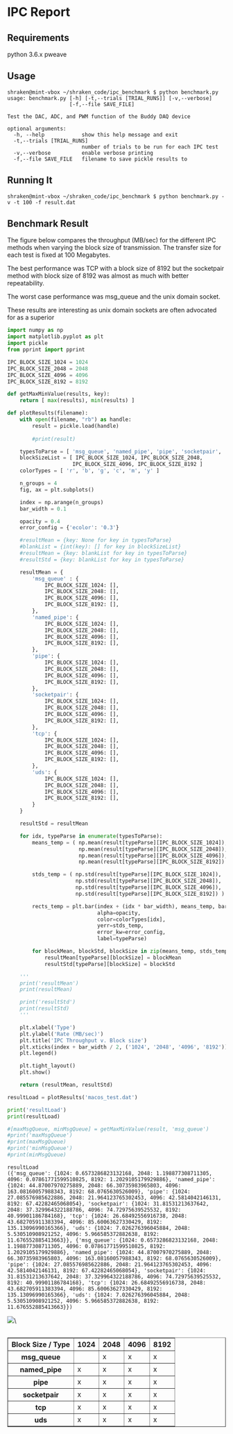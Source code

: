 # IPC Report

## Requirements

python 3.6.x
pweave

## Usage

```console
shraken@mint-vbox ~/shraken_code/ipc_benchmark $ python benchmark.py 
usage: benchmark.py [-h] [-t,--trials [TRIAL_RUNS]] [-v,--verbose]
                    [-f,--file SAVE_FILE]

Test the DAC, ADC, and PWM function of the Buddy DAQ device

optional arguments:
  -h, --help            show this help message and exit
  -t,--trials [TRIAL_RUNS]
                        number of trials to be run for each IPC test
  -v,--verbose          enable verbose printing
  -f,--file SAVE_FILE   filename to save pickle results to
```

## Running It

```console
shraken@mint-vbox ~/shraken_code/ipc_benchmark $ python benchmark.py -v -t 100 -f result.dat
```

## Benchmark Result

The figure below compares the throughput (MB/sec) for the different IPC methods when varying the block
size of transmission.  The transfer size for each test is fixed at 100 Megabytes.  

The best performance was TCP with a block size of 8192 but the socketpair
method with block size of 8192 was almost as much with better repeatability.

The worst case performance was msg_queue and the unix domain socket.

These results are interesting as unix domain sockets are often advocated
for as a superior 


```python
import numpy as np
import matplotlib.pyplot as plt
import pickle
from pprint import pprint

IPC_BLOCK_SIZE_1024 = 1024
IPC_BLOCK_SIZE_2048 = 2048
IPC_BLOCK_SIZE_4096 = 4096
IPC_BLOCK_SIZE_8192 = 8192

def getMaxMinValue(results, key):
    return [ max(results), min(results) ]

def plotResults(filename):
    with open(filename, "rb") as handle:
        result = pickle.load(handle)
    
        #print(result)

    typesToParse = [ 'msg_queue', 'named_pipe', 'pipe', 'socketpair', 'tcp', 'uds' ]
    blockSizeList = [ IPC_BLOCK_SIZE_1024, IPC_BLOCK_SIZE_2048, 
                     IPC_BLOCK_SIZE_4096, IPC_BLOCK_SIZE_8192 ]
    colorTypes = [ 'r', 'b', 'g', 'c', 'm', 'y' ]

    n_groups = 4
    fig, ax = plt.subplots()

    index = np.arange(n_groups)
    bar_width = 0.1

    opacity = 0.4
    error_config = {'ecolor': '0.3'}

    #resultMean = {key: None for key in typesToParse}
    #blankList = {int(key): [] for key in blockSizeList}
    #resultMean = {key: blankList for key in typesToParse}
    #resultStd = {key: blankList for key in typesToParse}

    resultMean = {
        'msg_queue' : {
            IPC_BLOCK_SIZE_1024: [],
            IPC_BLOCK_SIZE_2048: [],
            IPC_BLOCK_SIZE_4096: [],
            IPC_BLOCK_SIZE_8192: [],
        },
        'named_pipe': {
            IPC_BLOCK_SIZE_1024: [],
            IPC_BLOCK_SIZE_2048: [],
            IPC_BLOCK_SIZE_4096: [],
            IPC_BLOCK_SIZE_8192: [],
        },
        'pipe': {
            IPC_BLOCK_SIZE_1024: [],
            IPC_BLOCK_SIZE_2048: [],
            IPC_BLOCK_SIZE_4096: [],
            IPC_BLOCK_SIZE_8192: [],
        },
        'socketpair': {
            IPC_BLOCK_SIZE_1024: [],
            IPC_BLOCK_SIZE_2048: [],
            IPC_BLOCK_SIZE_4096: [],
            IPC_BLOCK_SIZE_8192: [],
        },
        'tcp': {
            IPC_BLOCK_SIZE_1024: [],
            IPC_BLOCK_SIZE_2048: [],
            IPC_BLOCK_SIZE_4096: [],
            IPC_BLOCK_SIZE_8192: [],
        },
        'uds': {
            IPC_BLOCK_SIZE_1024: [],
            IPC_BLOCK_SIZE_2048: [],
            IPC_BLOCK_SIZE_4096: [],
            IPC_BLOCK_SIZE_8192: [],
        }
    }

    resultStd = resultMean

    for idx, typeParse in enumerate(typesToParse):
        means_temp = ( np.mean(result[typeParse][IPC_BLOCK_SIZE_1024]),
                       np.mean(result[typeParse][IPC_BLOCK_SIZE_2048]),
                       np.mean(result[typeParse][IPC_BLOCK_SIZE_4096]),
                       np.mean(result[typeParse][IPC_BLOCK_SIZE_8192]) )

        stds_temp = ( np.std(result[typeParse][IPC_BLOCK_SIZE_1024]),
                      np.std(result[typeParse][IPC_BLOCK_SIZE_2048]),
                      np.std(result[typeParse][IPC_BLOCK_SIZE_4096]),
                      np.std(result[typeParse][IPC_BLOCK_SIZE_8192]) )

        rects_temp = plt.bar(index + (idx * bar_width), means_temp, bar_width,
                             alpha=opacity,
                             color=colorTypes[idx],
                             yerr=stds_temp,
                             error_kw=error_config,
                             label=typeParse)

        for blockMean, blockStd, blockSize in zip(means_temp, stds_temp, blockSizeList):
            resultMean[typeParse][blockSize] = blockMean
            resultStd[typeParse][blockSize] = blockStd

    '''
    print('resultMean')
    print(resultMean)

    print('resultStd')
    print(resultStd)
    '''

    plt.xlabel('Type')
    plt.ylabel('Rate (MB/sec)')
    plt.title('IPC Throughput v. Block size')
    plt.xticks(index + bar_width / 2, ('1024', '2048', '4096', '8192'))
    plt.legend()

    plt.tight_layout()
    plt.show()

    return (resultMean, resultStd)

resultLoad = plotResults('macos_test.dat')

print('resultLoad')
print(resultLoad)

#[maxMsgQueue, minMsgQueue] = getMaxMinValue(result, 'msg_queue')
#print('maxMsgQueue')
#print(maxMsgQueue)
#print('minMsgQueue')
#print(minMsgQueue)
```

```
resultLoad
({'msg_queue': {1024: 0.6573286823132168, 2048: 1.198877308711305,
4096: 0.07861771599510825, 8192: 1.2029105179929886}, 'named_pipe':
{1024: 44.87007970275889, 2048: 66.30735983965803, 4096:
163.08160057988343, 8192: 68.0765630526009}, 'pipe': {1024:
27.085576985622886, 2048: 21.964123765302453, 4096: 42.5814042146131,
8192: 67.42282465068054}, 'socketpair': {1024: 31.81531213637642,
2048: 37.329964322188786, 4096: 74.72975639525532, 8192:
40.99901186784168}, 'tcp': {1024: 26.68492556916738, 2048:
43.682705911383394, 4096: 85.60063627330429, 8192:
135.13096990165366}, 'uds': {1024: 7.026276396045884, 2048:
5.530510908921252, 4096: 5.966585372882638, 8192:
11.676552885413663}}, {'msg_queue': {1024: 0.6573286823132168, 2048:
1.198877308711305, 4096: 0.07861771599510825, 8192:
1.2029105179929886}, 'named_pipe': {1024: 44.87007970275889, 2048:
66.30735983965803, 4096: 163.08160057988343, 8192: 68.0765630526009},
'pipe': {1024: 27.085576985622886, 2048: 21.964123765302453, 4096:
42.5814042146131, 8192: 67.42282465068054}, 'socketpair': {1024:
31.81531213637642, 2048: 37.329964322188786, 4096: 74.72975639525532,
8192: 40.99901186784168}, 'tcp': {1024: 26.68492556916738, 2048:
43.682705911383394, 4096: 85.60063627330429, 8192:
135.13096990165366}, 'uds': {1024: 7.026276396045884, 2048:
5.530510908921252, 4096: 5.966585372882638, 8192:
11.676552885413663}})
```

![](figures/ipc_report_figure1_1.png)\


<div style="max-height:1000px;max-width:1500px;overflow:auto;">
<table border="1" class="dataframe">
<thead>
    <tr style="text-align: right;">
        <th>Block Size / Type</th>
        <th>1024</th>
        <th>2048</th>
        <th>4096</th>
        <th>8192</th>
    </tr>
</thead>
<tbody>
    <tr>
        <th>msg_queue</th>
        <td></td>
        <td>x</td>
        <td>x</td>
        <td>x</td>
    </tr>
    <tr>
        <th>named_pipe</th>
        <td>x</td>
        <td>x</td>
        <td>x</td>
        <td>x</td>
    </tr>
    <tr>
        <th>pipe</th>
        <td>x</td>
        <td>x</td>
        <td>x</td>
        <td>x</td>
    </tr>
    <tr>
        <th>socketpair</th>
        <td>x</td>
        <td>x</td>
        <td>x</td>
        <td>x</td>
    </tr>
    <tr>
        <th>tcp</th>
        <td>x</td>
        <td>x</td>
        <td>x</td>
        <td>x</td>
    </tr>
    <tr>
        <th>uds</th>
        <td>x</td>
        <td>x</td>
        <td>x</td>
        <td>x</td>
    </tr>
</tbody>
</table>
</div>
